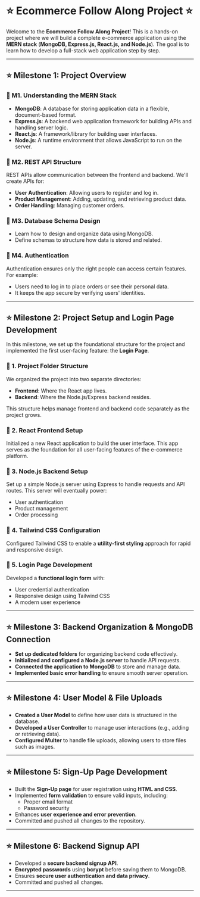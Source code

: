 # ⭐ Ecommerce Follow Along Project ⭐

Welcome to the **Ecommerce Follow Along Project**! This is a hands-on project where we will build a complete e-commerce application using the **MERN stack** (**MongoDB, Express.js, React.js, and Node.js**). The goal is to learn how to develop a full-stack web application step by step.

---

## ⭐ Milestone 1: Project Overview

### 🌟 M1. Understanding the MERN Stack
- **MongoDB**: A database for storing application data in a flexible, document-based format.
- **Express.js**: A backend web application framework for building APIs and handling server logic.
- **React.js**: A framework/library for building user interfaces.
- **Node.js**: A runtime environment that allows JavaScript to run on the server.

### 🌟 M2. REST API Structure
REST APIs allow communication between the frontend and backend. We'll create APIs for:
- **User Authentication**: Allowing users to register and log in.
- **Product Management**: Adding, updating, and retrieving product data.
- **Order Handling**: Managing customer orders.

### 🌟 M3. Database Schema Design
- Learn how to design and organize data using MongoDB.
- Define schemas to structure how data is stored and related.

### 🌟 M4. Authentication
Authentication ensures only the right people can access certain features. For example:
- Users need to log in to place orders or see their personal data.
- It keeps the app secure by verifying users' identities.

---

## ⭐ Milestone 2: Project Setup and Login Page Development

In this milestone, we set up the foundational structure for the project and implemented the first user-facing feature: the **Login Page**.

### 🌟 1. Project Folder Structure
We organized the project into two separate directories:
- **Frontend**: Where the React app lives.
- **Backend**: Where the Node.js/Express backend resides.

This structure helps manage frontend and backend code separately as the project grows.

### 🌟 2. React Frontend Setup
Initialized a new React application to build the user interface. This app serves as the foundation for all user-facing features of the e-commerce platform.

### 🌟 3. Node.js Backend Setup
Set up a simple Node.js server using Express to handle requests and API routes. This server will eventually power:
- User authentication
- Product management
- Order processing

### 🌟 4. Tailwind CSS Configuration
Configured Tailwind CSS to enable a **utility-first styling** approach for rapid and responsive design.

### 🌟 5. Login Page Development
Developed a **functional login form** with:
- User credential authentication
- Responsive design using Tailwind CSS
- A modern user experience

---

## ⭐ Milestone 3: Backend Organization & MongoDB Connection

- **Set up dedicated folders** for organizing backend code effectively.
- **Initialized and configured a Node.js server** to handle API requests.
- **Connected the application to MongoDB** to store and manage data.
- **Implemented basic error handling** to ensure smooth server operation.

---

## ⭐ Milestone 4: User Model & File Uploads

- **Created a User Model** to define how user data is structured in the database.
- **Developed a User Controller** to manage user interactions (e.g., adding or retrieving data).
- **Configured Multer** to handle file uploads, allowing users to store files such as images.

---

## ⭐ Milestone 5: Sign-Up Page Development

- Built the **Sign-Up page** for user registration using **HTML and CSS**.
- Implemented **form validation** to ensure valid inputs, including:
  - Proper email format
  - Password security
- Enhances **user experience and error prevention**.
- Committed and pushed all changes to the repository.

---

## ⭐ Milestone 6: Backend Signup API

- Developed a **secure backend signup API**.
- **Encrypted passwords** using **bcrypt** before saving them to MongoDB.
- Ensures **secure user authentication and data privacy**.
- Committed and pushed all changes.

---

